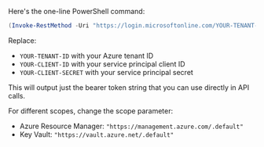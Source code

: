 Here's the one-line PowerShell command:

```powershell
(Invoke-RestMethod -Uri "https://login.microsoftonline.com/YOUR-TENANT-ID/oauth2/v2.0/token" -Method Post -Body @{grant_type="client_credentials";client_id="YOUR-CLIENT-ID";client_secret="YOUR-CLIENT-SECRET";scope="https://graph.microsoft.com/.default"} -ContentType "application/x-www-form-urlencoded").access_token
```

Replace:
- `YOUR-TENANT-ID` with your Azure tenant ID
- `YOUR-CLIENT-ID` with your service principal client ID  
- `YOUR-CLIENT-SECRET` with your service principal secret

This will output just the bearer token string that you can use directly in API calls.

For different scopes, change the scope parameter:
- Azure Resource Manager: `"https://management.azure.com/.default"`
- Key Vault: `"https://vault.azure.net/.default"`